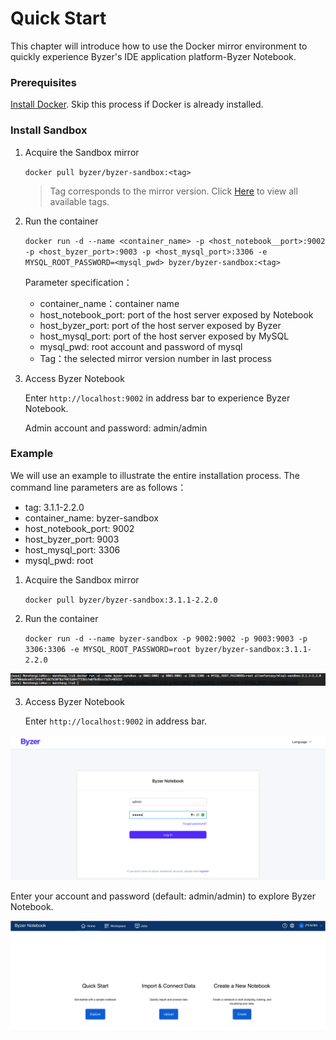 # Quick Start

This chapter will introduce how to use the Docker mirror environment to quickly experience Byzer's IDE application platform-Byzer Notebook.

### Prerequisites

[Install Docker](https://www.docker.com/products/docker-desktop). Skip this process if Docker is already installed.

### Install Sandbox

1. Acquire the Sandbox mirror

   `docker pull byzer/byzer-sandbox:<tag>`

   > Tag corresponds to the mirror version. Click [Here](https://hub.docker.com/r/byzer/byzer-sandbox/tags) to view all available tags.

3. Run the container

   `docker run -d --name <container_name> -p <host_notebook__port>:9002 -p <host_byzer_port>:9003 -p <host_mysql_port>:3306 -e MYSQL_ROOT_PASSWORD=<mysql_pwd> byzer/byzer-sandbox:<tag>`

   Parameter specification：

   - container_name：container name
   - host_notebook_port: port of the host server exposed by Notebook
   - host_byzer_port: port of the host server exposed by Byzer
   - host_mysql_port: port of the host server exposed by MySQL
   - mysql_pwd: root account and password of mysql
   - Tag：the selected mirror version number in last process

4. Access Byzer Notebook

   Enter `http://localhost:9002` in address bar to experience Byzer Notebook.

   Admin account and password: admin/admin

### Example

We will use an example to illustrate the entire installation process. The command line parameters are as follows：

- tag: 3.1.1-2.2.0
- container_name: byzer-sandbox
- host_notebook_port: 9002
- host_byzer_port: 9003
- host_mysql_port: 3306
- mysql_pwd: root

1. Acquire the Sandbox mirror

   `docker pull byzer/byzer-sandbox:3.1.1-2.2.0`

2. Run the container

   `docker run -d --name byzer-sandbox -p 9002:9002 -p 9003:9003 -p 3306:3306 -e MYSQL_ROOT_PASSWORD=root byzer/byzer-sandbox:3.1.1-2.2.0`

<img src="/byzer-lang/zh-cn/introduction/images/run_sandbox_container.png" alt="run_container"/>

3. Access Byzer Notebook

   Enter `http://localhost:9002` in address bar.


![visit_notebook](image/visit_notebook.png)

Enter your account and password (default: admin/admin) to explore Byzer Notebook.

![explore_notebook](image/explore_notebook_en.png)

